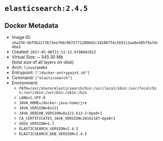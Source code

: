 # `elasticsearch:2.4.5`

## Docker Metadata

- Image ID: `sha256:6bf9b2273b73ee760c96757712808d2c3d1087f4c5b9111aa6e485f9a7dc46e5`
- Created: `2017-05-08T21:11:12.979004291Z`
- Virtual Size: ~ 345.30 Mb  
  (total size of all layers on-disk)
- Arch: `linux`/`amd64`
- Entrypoint: `["/docker-entrypoint.sh"]`
- Command: `["elasticsearch"]`
- Environment:
  - `PATH=/usr/share/elasticsearch/bin:/usr/local/sbin:/usr/local/bin:/usr/sbin:/usr/bin:/sbin:/bin`
  - `LANG=C.UTF-8`
  - `JAVA_HOME=/docker-java-home/jre`
  - `JAVA_VERSION=8u121`
  - `JAVA_DEBIAN_VERSION=8u121-b13-1~bpo8+1`
  - `CA_CERTIFICATES_JAVA_VERSION=20161107~bpo8+1`
  - `GOSU_VERSION=1.7`
  - `ELASTICSEARCH_VERSION=2.4.5`
  - `ELASTICSEARCH_DEB_VERSION=2.4.5`
